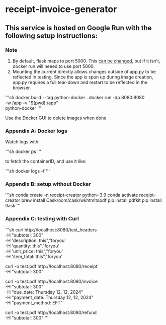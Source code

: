 # receipt-invoice-generator

## This service is hosted on Google Run with the following setup instructions:
### Note
1. By default, flask maps to port 5000. This [can be changed](https://stackoverflow.com/questions/60452377/docker-flask-app-not-working-port-issues), but if it isn't, docker run will neeed to use port 5000.
2. Mounting the current directly allows changes outside of app.py to be reflected in testing. Since the app is spun up during image creation, app.py requires a full tear-down and restart to be reflected in the browser.

'''sh
docker build --tag python-docker .
docker run -dp 8080:8080 \
    -w /app -v "$(pwd):/app" \
    python-docker
'''

Use the Docker GUI to delete images when done


### Appendix A: Docker logs
Watch logs with:

'''sh
docker ps
'''

to fetch the containerID, and use it like:

'''sh
docker logs -f <containerID>
'''

### Appendix B: setup without Docker

'''sh
conda create -n receipt-creator python=3.9
conda activate receipt-creator
brew install Caskroom/cask/wkhtmltopdf
pip install pdfkit
pip install flask
'''

### Appendix C: testing with Curl

'''sh
curl http://localhost:8080/test_headers \
   -H "subtotal: 300" \
   -H 'description: this","foryou' \
   -H 'quantity: this","foryou' \
   -H 'unit_price: this","foryou' \
   -H 'item_total: this","foryou'

curl -o test.pdf http://localhost:8080/receipt \
   -H "subtotal: 300" 

curl -o test.pdf http://localhost:8080/invoice \
   -H "subtotal: 300" \
   -H "due_date: Thursday 12, 12, 2024" \
   -H "payment_date: Thursday 12, 12, 2024" \
   -H "payment_method: EFT" 

curl -o test.pdf http://localhost:8080/refund \
   -H "subtotal: 300" 
'''
